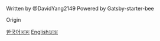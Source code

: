 Written by @DavidYang2149
Powered by Gatsby-starter-bee

Origin

[한국어🇰🇷](./README.ko.md)
[English🇺🇸](./README.en.md)
